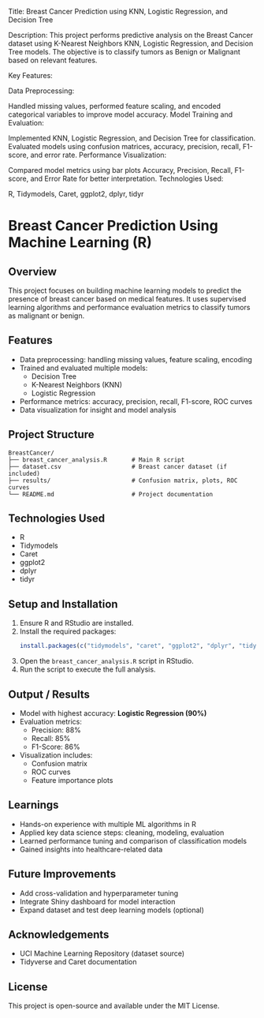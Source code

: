 Title: Breast Cancer Prediction using KNN, Logistic Regression, and Decision Tree

Description:
This project performs predictive analysis on the Breast Cancer dataset using K-Nearest Neighbors KNN, Logistic Regression, and Decision Tree models. The objective is to classify tumors as Benign or Malignant based on relevant features.

Key Features:

Data Preprocessing:

Handled missing values, performed feature scaling, and encoded categorical variables to improve model accuracy.
Model Training and Evaluation:

Implemented KNN, Logistic Regression, and Decision Tree for classification.
Evaluated models using confusion matrices, accuracy, precision, recall, F1-score, and error rate.
Performance Visualization:

Compared model metrics using bar plots Accuracy, Precision, Recall, F1-score, and Error Rate for better interpretation.
Technologies Used:

R, Tidymodels, Caret, ggplot2, dplyr, tidyr


# Breast Cancer Prediction Using Machine Learning (R)

## Overview
This project focuses on building machine learning models to predict the presence of breast cancer based on medical features. It uses supervised learning algorithms and performance evaluation metrics to classify tumors as malignant or benign.

## Features
- Data preprocessing: handling missing values, feature scaling, encoding
- Trained and evaluated multiple models:
  - Decision Tree
  - K-Nearest Neighbors (KNN)
  - Logistic Regression
- Performance metrics: accuracy, precision, recall, F1-score, ROC curves
- Data visualization for insight and model analysis

## Project Structure
```
BreastCancer/
├── breast_cancer_analysis.R       # Main R script
├── dataset.csv                    # Breast cancer dataset (if included)
├── results/                       # Confusion matrix, plots, ROC curves
└── README.md                      # Project documentation
```

## Technologies Used
- R
- Tidymodels
- Caret
- ggplot2
- dplyr
- tidyr

## Setup and Installation
1. Ensure R and RStudio are installed.
2. Install the required packages:
   ```R
   install.packages(c("tidymodels", "caret", "ggplot2", "dplyr", "tidyr"))
   ```
3. Open the `breast_cancer_analysis.R` script in RStudio.
4. Run the script to execute the full analysis.

## Output / Results
- Model with highest accuracy: **Logistic Regression (90%)**
- Evaluation metrics:
  - Precision: 88%
  - Recall: 85%
  - F1-Score: 86%
- Visualization includes:
  - Confusion matrix
  - ROC curves
  - Feature importance plots

## Learnings
- Hands-on experience with multiple ML algorithms in R
- Applied key data science steps: cleaning, modeling, evaluation
- Learned performance tuning and comparison of classification models
- Gained insights into healthcare-related data

## Future Improvements
- Add cross-validation and hyperparameter tuning
- Integrate Shiny dashboard for model interaction
- Expand dataset and test deep learning models (optional)

## Acknowledgements
- UCI Machine Learning Repository (dataset source)
- Tidyverse and Caret documentation

## License
This project is open-source and available under the MIT License.
